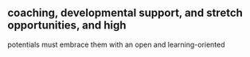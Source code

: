 ## coaching, developmental support, and stretch opportunities, and high

potentials must embrace them with an open and learning-oriented